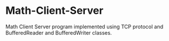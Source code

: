 # Math-Client-Server
Math Client Server program implemented using TCP protocol and BufferedReader and BufferedWriter classes.
